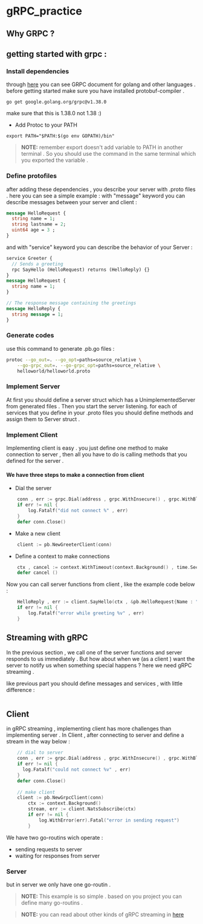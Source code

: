# gRPC_practice

## Why GRPC ? 

## getting started with grpc :
### Install dependencies 
through [here](https://grpc.io/docs/languages/go/quickstart/) you can see GRPC document for golang and other languages .
before getting started make sure you have installed protobuf-compiler . 

```shell script 
go get google.golang.org/grpc@v1.38.0
```
make sure that this is 1.38.0 not 1.38 :) 

- Add Protoc to your PATH 
```shell script
export PATH="$PATH:$(go env GOPATH)/bin"
```

> **NOTE:** remember export doesn't add variable to PATH in another terminal . So you should use the command in the same terminal which you exported the variable . 

### Define protofiles
after adding these dependencies , you describe your server  with .proto files . here you can see a simple example : 
with "message" keyword you can describe messages between your server and client : 
```proto
message HelloRequest {
  string name = 1;
  string lastname = 2;
  uint64 age = 3 ;
}
```
and with "service" keyword you can describe the behavior of your Server :

``` proto
service Greeter {
  // Sends a greeting
  rpc SayHello (HelloRequest) returns (HelloReply) {}
}
message HelloRequest {
  string name = 1;
}

// The response message containing the greetings
message HelloReply {
  string message = 1;
}
```
### Generate codes

use this command to generate .pb.go files : 
```bash
protoc --go_out=. --go_opt=paths=source_relative \
    --go-grpc_out=. --go-grpc_opt=paths=source_relative \
    helloworld/helloworld.proto
```
### Implement Server 
At first you should define a server struct which has a UnimplementedServer from generated files .
Then you start the server listening. 
for each of services that you define in your .proto files you should define methods and assign them to Server struct . 


### Implement Client 
Implementing client is easy . you just define one method to make connection to server , then all you have to do is calling methods that you defined for the server . 
#### We have three steps to make a connection from client 
- Dial the server 
```go
	conn , err := grpc.Dial(address , grpc.WithInsecure() , grpc.WithBlock())
	if err != nil {
		log.Fatalf("did not connect %" , err)
	}
	defer conn.Close()
```
- Make a new client 
```go
	client := pb.NewGreeterClient(conn)
```

- Define a context to make connections
```go
	ctx , cancel := context.WithTimeout(context.Background() , time.Second)
	defer cancel ()
```

Now you can call server functions from client , like the example code below :
```go
	HelloReply , err := client.SayHello(ctx , &pb.HelloRequest{Name : "Hello , I'm client "})
	if err != nil {
		log.Fatalf("error while greeting %v" , err)
	}
```

## Streaming with gRPC
In the previous section , we call one of the server functions and server responds to us immediately . 
But how about when we (as a client ) want the server to notify us when something special happens ? 
here we need gRPC streaming . 

like previous part you should define messages and services , with little difference :
```proto

```

## Client 
in gRPC streaming , implementing client has more challenges than implementing server . 
In Client , after connecting to server and define a stream in the way below :
```go 
    // dial to server 
    conn , err := grpc.Dial(address , grpc.WithInsecure() , grpc.WithBlock())
    if err != nil {
      log.Fatalf("could not connect %v" , err)
    }	
    defer conn.Close()
    
    // make client
    client := pb.NewGrpcClient(conn)    
		ctx := context.Background()    
		stream, err := client.NatsSubscribe(ctx)
		if err != nil {
			log.WithError(err).Fatal("error in sending request")
		}
```
We have two go-routins wich operate :
+ sending requests to server
+ waiting for responses from server

### Server 
but in server we only have one go-routin . 
> **NOTE:** This example is so simple . based on you project you can define many go-routins . 

> **NOTE:** you can read about other kinds of gRPC streaming in [here](https://grpc.io/docs/languages/go/basics/#defining-the-service)
